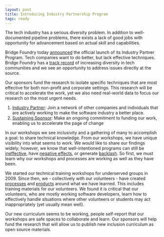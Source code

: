```yaml
---
layout: post
title: Introducing Industry Partnership Program
tags: ready
---
```

The tech industry has a serious diversity problem. In addition to well-documented pipeline problems, there exists a lack of good jobs with opportunity for advancement based on actual skill and capabilities.

Bridge Foundry today [announced](/partner) the official launch of its Industry Partner Program. Tech companies want to do better, but lack effective techniques. Bridge Foundry has a [track record](http://www.sarahmei.com/blog/2010/02/20/scale-8x-slides-posted/) of increasing diversity in tech communities and we see an opportunity to address issues directly at the source.

Our sponsors fund the research to isolate specific techniques that are most effective for both non-profit and corporate settings. This research will be critical to accelerate the work, yet we also need real-world data to focus our research on the most urgent needs.
<!--more-->

1. [Industry Partner](/partner):  Join a network of other companies and individuals that are actively working to make the software industry a better place.
2. [Sustaining Sponsor](/sponsor): Make an ongoing commitment to funding our work, enabling us to accelerate the page of change

In our workshops we see inclusivity and a gathering of many to accomplish a goal: to share technical knowledge.  From our workshops, we have unique visibility into what seems to work.  We would like to share our findings widely; however, we know that well-intentioned programs can still be [ineffective](https://www.ncbi.nlm.nih.gov/pubmed/25314368), have [negative effects](https://journals.aom.org/doi/abs/10.5465/amj.2014.0538), or generate [backlash](https://www.strategy-business.com/blog/Is-Your-Companys-Diversity-Training-Making-You-More-Biased?gko=72ffc).  So first, we must learn why our workshops and processes are working as well as they have been.

We started our technical training workshops for underserved groups in 2009.  Since then, we - collectively with our volunteers - have created [processes](https://github.com/railsbridge/docs/wiki/Cookbook) and [products](https://www.bridgetroll.org/) around what we have learned.  This includes training materials for our volunteers.  We found it is critical that our volunteers, who are mostly working software developers, learn how to effectively handle situations where other volunteers or students may act inappropriately (yet usually mean well).

Our new curriculum seems to be working, people self-report that our workshops are safe spaces to collaborate and learn.  Our sponsors will help fund the research that will allow us to publish new inclusion curriculum as open source materials.

